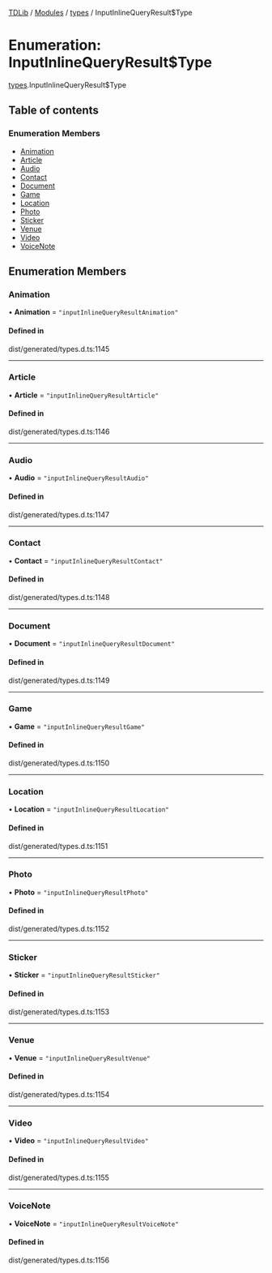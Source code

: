 [TDLib](../README.md) / [Modules](../modules.md) / [types](../modules/types.md) / InputInlineQueryResult$Type

# Enumeration: InputInlineQueryResult$Type

[types](../modules/types.md).InputInlineQueryResult$Type

## Table of contents

### Enumeration Members

- [Animation](types.InputInlineQueryResult_Type.md#animation)
- [Article](types.InputInlineQueryResult_Type.md#article)
- [Audio](types.InputInlineQueryResult_Type.md#audio)
- [Contact](types.InputInlineQueryResult_Type.md#contact)
- [Document](types.InputInlineQueryResult_Type.md#document)
- [Game](types.InputInlineQueryResult_Type.md#game)
- [Location](types.InputInlineQueryResult_Type.md#location)
- [Photo](types.InputInlineQueryResult_Type.md#photo)
- [Sticker](types.InputInlineQueryResult_Type.md#sticker)
- [Venue](types.InputInlineQueryResult_Type.md#venue)
- [Video](types.InputInlineQueryResult_Type.md#video)
- [VoiceNote](types.InputInlineQueryResult_Type.md#voicenote)

## Enumeration Members

### Animation

• **Animation** = ``"inputInlineQueryResultAnimation"``

#### Defined in

dist/generated/types.d.ts:1145

___

### Article

• **Article** = ``"inputInlineQueryResultArticle"``

#### Defined in

dist/generated/types.d.ts:1146

___

### Audio

• **Audio** = ``"inputInlineQueryResultAudio"``

#### Defined in

dist/generated/types.d.ts:1147

___

### Contact

• **Contact** = ``"inputInlineQueryResultContact"``

#### Defined in

dist/generated/types.d.ts:1148

___

### Document

• **Document** = ``"inputInlineQueryResultDocument"``

#### Defined in

dist/generated/types.d.ts:1149

___

### Game

• **Game** = ``"inputInlineQueryResultGame"``

#### Defined in

dist/generated/types.d.ts:1150

___

### Location

• **Location** = ``"inputInlineQueryResultLocation"``

#### Defined in

dist/generated/types.d.ts:1151

___

### Photo

• **Photo** = ``"inputInlineQueryResultPhoto"``

#### Defined in

dist/generated/types.d.ts:1152

___

### Sticker

• **Sticker** = ``"inputInlineQueryResultSticker"``

#### Defined in

dist/generated/types.d.ts:1153

___

### Venue

• **Venue** = ``"inputInlineQueryResultVenue"``

#### Defined in

dist/generated/types.d.ts:1154

___

### Video

• **Video** = ``"inputInlineQueryResultVideo"``

#### Defined in

dist/generated/types.d.ts:1155

___

### VoiceNote

• **VoiceNote** = ``"inputInlineQueryResultVoiceNote"``

#### Defined in

dist/generated/types.d.ts:1156
